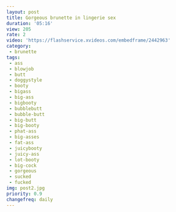 ```yaml
---
layout: post
title: Gorgeous brunette in lingerie sex
duration: '05:16'
view: 205
rate: 2
video: 'https://flashservice.xvideos.com/embedframe/2442963'
category: 
 - brunette
tags: 
 - ass
 - blowjob
 - butt
 - doggystyle
 - booty
 - bigass
 - big-ass
 - bigbooty
 - bubblebutt
 - bubble-butt
 - big-butt
 - big-booty
 - phat-ass
 - big-asses
 - fat-ass
 - juicybooty
 - juicy-ass
 - lot-booty
 - big-cock
 - gorgeous
 - sucked
 - fucked
img: post2.jpg
priority: 0.9
changefreq: daily
---
```

